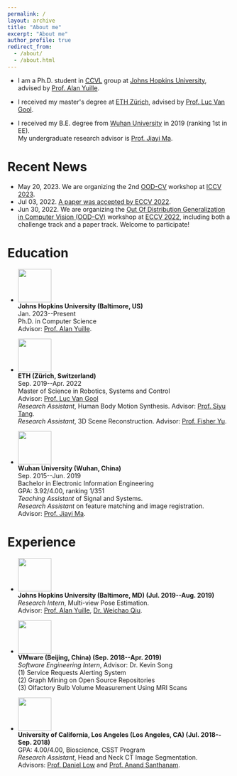 ```yaml
---
permalink: /
layout: archive
title: "About me"
excerpt: "About me"
author_profile: true
redirect_from: 
  - /about/
  - /about.html
---
```

* I am a Ph.D. student in [CCVL](https://ccvl.jhu.edu/) group at [Johns Hopkins University](https://www.jhu.edu/), advised by [Prof. Alan Yuille](https://scholar.google.com/citations?user=FJ-huxgAAAAJ).

* I received my master's degree at [ETH Zürich](https://ethz.ch/en.html), advised by [Prof. Luc Van Gool](https://scholar.google.com/citations?user=TwMib_QAAAAJ).

<!-- * I was a visiting research student in [CCVL](https://ccvl.jhu.edu/) group at Johns Hopkins University in 2019. <br>
I worked closely with [Prof. Alan Yuille](www.cs.jhu.edu/~ayuille/) and [Dr. Weichao Qiu](https://weichaoqiu.com/). -->

* I received my B.E. degree from [Wuhan University](http://en.whu.edu.cn/) in 2019 (ranking 1st in EE).<br>
My undergraduate research advisor is [Prof. Jiayi Ma](https://sites.google.com/site/jiayima2013/).

# Recent News
* May 20, 2023. We are organizing the 2nd [OOD-CV](http://www.ood-cv.org/) workshop at [ICCV 2023](https://iccv2023.thecvf.com/).
* Jul 03, 2022. [A paper was accepted by ECCV 2022](https://jiahaoplus.github.io/SAGA/saga.html).
* Jun 30, 2022. We are organizing the [Out Of Distribution Generalization in Computer Vision (OOD-CV)](http://www.ood-cv.org/) workshop at [ECCV 2022](https://eccv2022.ecva.net/), including both a challenge track and a paper track. Welcome to participate!
<!-- * Dec 06, 2018. [A paper was accepted by Signal Processing](https://www.sciencedirect.com/science/article/pii/S0165168418303955) -->
<!-- * Sep 07, 2018. I won the "Best Research and Presentation Award" in EE group at UCLA CSST Program. -->

# Education
* <img width="75" height="75" src="https://jiahaoplus.github.io/images/jhu_400x400.jpg"/> <br>
<b>Johns Hopkins University (Baltimore, US)</b> <br>
Jan. 2023--Present<br>
Ph.D. in Computer Science<br>
Advisor: [Prof. Alan Yuille](https://scholar.google.com/citations?user=FJ-huxgAAAAJ). <br>

* <img width="75" height="75" src="https://jiahaoplus.github.io/images/ETH.jpg"/> <br>
<b>ETH (Zürich, Switzerland) </b> <br>
Sep. 2019--Apr. 2022<br>
Master of Science in Robotics, Systems and Control<br>
Advisor: [Prof. Luc Van Gool](https://scholar.google.com/citations?hl=zh-CN&user=TwMib_QAAAAJ)<br>
<i>Research Assistant</i>, Human Body Motion Synthesis. Advisor: [Prof. Siyu Tang](https://vlg.inf.ethz.ch/team/Prof-Dr-Siyu-Tang.html).<br>
<i>Research Assistant</i>, 3D Scene Reconstruction. Advisor: [Prof. Fisher Yu](https://www.yf.io/).<br>

* <img width="75" height="75" src="https://jiahaoplus.github.io/images/whu.png"/> <br>
<b>Wuhan University (Wuhan, China)</b> <br>
Sep. 2015--Jun. 2019<br>
Bachelor in Electronic Information Engineering<br>
GPA: 3.92/4.00, ranking 1/351 <br>
<i>Teaching Assistant</i> of Signal and Systems. <br>
<i>Research Assistant</i> on feature matching and image registration. <br>
Advisor: [Prof. Jiayi Ma](https://sites.google.com/site/jiayima2013/). <br>

# Experience
* <img width="75" height="75" src="https://jiahaoplus.github.io/images/jhu_400x400.jpg"/> <br>
<b>Johns Hopkins University (Baltimore, MD) (Jul. 2019--Aug. 2019) </b> <br>
<i>Research Intern</i>, Multi-view Pose Estimation. <br>
Advisor: [Prof. Alan Yuille](www.cs.jhu.edu/~ayuille/), [Dr. Weichao Qiu](https://weichaoqiu.com/). <br>

* <img width="75" height="75" src="https://jiahaoplus.github.io/images/vmware.png"/> <br>
<b>VMware (Beijing, China) (Sep. 2018--Apr. 2019)</b> <br>
<i>Software Engineering Intern</i>, Advisor: Dr. Kevin Song <br>
(1) Service Requests Alerting System<br>
(2) Graph Mining on Open Source Repositories <br>
(3) Olfactory Bulb Volume Measurement Using MRI Scans<br>

* <img width="75" height="75" src="https://jiahaoplus.github.io/images/UCLA3.png"/> <br>
<b>University of California, Los Angeles (Los Angeles, CA) (Jul. 2018--Sep. 2018) </b> <br>
GPA: 4.00/4.00, Bioscience, CSST Program<br>
<i>Research Assistant</i>, Head and Neck CT Image Segmentation.<br>
Advisors: [Prof. Daniel Low](https://bioscience.ucla.edu/faculty/daniel-low) and [Prof. Anand Santhanam](https://bioscience.ucla.edu/faculty/anand-p-santhanam).<br>
